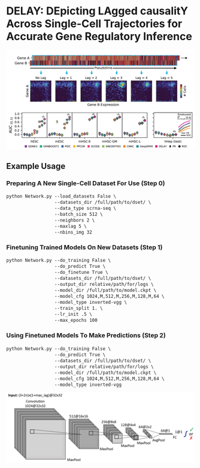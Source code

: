 # DELAY: DEpicting LAgged causalitY Across Single-Cell Trajectories for Accurate Gene Regulatory Inference

![DELAY](DELAY.png)

## Example Usage

### Preparing A New Single-Cell Dataset For Use (Step 0)

```
python Network.py --load_datasets False \
                  --datasets_dir /full/path/to/dset/ \
                  --data_type scrna-seq \
                  --batch_size 512 \
                  --neighbors 2 \
                  --maxlag 5 \
                  --nbins_img 32
```

### Finetuning Trained Models On New Datasets (Step 1)

```
python Network.py --do_training False \
                  --do_predict True \
                  --do_finetune True \
                  --datasets_dir /full/path/to/dset/ \
                  --output_dir relative/path/for/logs \
                  --model_dir /full/path/to/model.ckpt \
                  --model_cfg 1024,M,512,M,256,M,128,M,64 \
                  --model_type inverted-vgg \
                  --train_split 1. \
                  --lr_init .5 \
                  --max_epochs 100
```

### Using Finetuned Models To Make Predictions (Step 2)

```
python Network.py --do_training False \
                  --do_predict True \
                  --datasets_dir /full/path/to/dset/ \
                  --output_dir relative/path/for/logs \
                  --model_dir /full/path/to/model.ckpt \
                  --model_cfg 1024,M,512,M,256,M,128,M,64 \
                  --model_type inverted-vgg
```

![Network](network.png)
